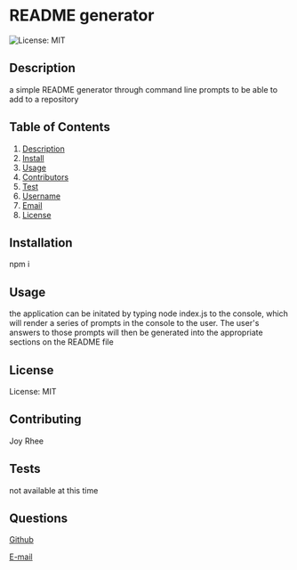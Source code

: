 
# README generator

![License: MIT](https://img.shields.io/badge/License-MIT-yellow.svg)

## Description
a simple README generator through command line prompts to be able to add to a repository

## Table of Contents
1. [Description](#description)
2. [Install](#installation)
3. [Usage](#usage)
4. [Contributors](#contributing)
5. [Test](#tests)
6. [Username](#questions)
7. [Email](#questions)
8. [License](#license)

## Installation
npm i 

## Usage
the application can be initated by typing node index.js to the console, which will render a series of prompts in the console to the user. The user's answers to those prompts will then be generated into the appropriate sections on the README file

## License

License: MIT

## Contributing
Joy Rhee

## Tests
not available at this time

## Questions
[Github](https://github.com/joyfullyx)

[E-mail](mailto:joy@joy.com)
